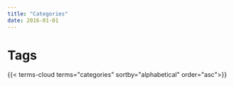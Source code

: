```yaml
---
title: "Categories"
date: 2016-01-01
---
```


# Tags
{{< terms-cloud terms="categories" sortby="alphabetical" order="asc">}}
